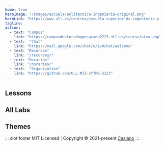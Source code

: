 ```yaml
---
home: true
heroImage: "/images/escuela-politecnica-ingenieria-original.png"
heroLink: "https://www.ull.es/centros/escuela-superior-de-ingenieria-y-tecnologia/"
tagline: 
action:  
  - text: "Campus"
    link: "https://campusdoctoradoyposgrado2223.ull.es/course/view.php?id=2223110630"
  - text:  "Chat"
    link: "https://mail.google.com/chat/u/1/#chat/welcome"
  - text: "Recursos"
    link: "/recursos/"
  - text: "Horarios"
    link: "/horarios/"
  - text:  "Organization"
    link: "https://github.com/ULL-MII-SYTWS-2223"
---
```


<div class="features">
  <div class="feature">
    <h2>Lessons</h2>
    <clases></clases>
    <!--<github-card username="casiano"></github-card>-->
  </div>

  <div class="feature">
    <h2>All Labs</h2>
    <practicas></practicas>
  </div>

<!--
  <div class="feature">
    <social-share :networks="[ 'telegram', 'whatsapp', 'email', 'twitter' ]" />
    <img src="https://ecomputernotes.com/images/Translation-of-a-statement.jpg"/> 
  </div>
-->

  <div class="feature"> 
  <h2>Themes</h2>
  <temas></temas>
  <!-- <github-card username="ilopezpl"></github-card> -->
  </div>

</div>



::: slot footer
MIT Licensed | Copyright © 2021-present [Casiano](https://github.com/crguezl)
:::